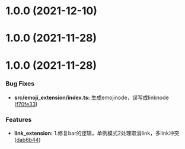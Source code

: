 # 1.0.0 (2021-12-10)



# 1.0.0 (2021-11-28)



# 1.0.0 (2021-11-28)


### Bug Fixes

* **src/emoji_extension/index.ts:** 生成emojinode，误写成linknode ([f70fe33](https://github.com/www159/editor/commit/f70fe33e0e55bfd9335802a966505130bf6fa01f))


### Features

* **link_extension:** 1.修复bar的逻辑，单例模式2处理取消link，多link冲突 ([dab6b44](https://github.com/www159/editor/commit/dab6b445ee96c35b94a8dae0cc96e207fa7c441c))
